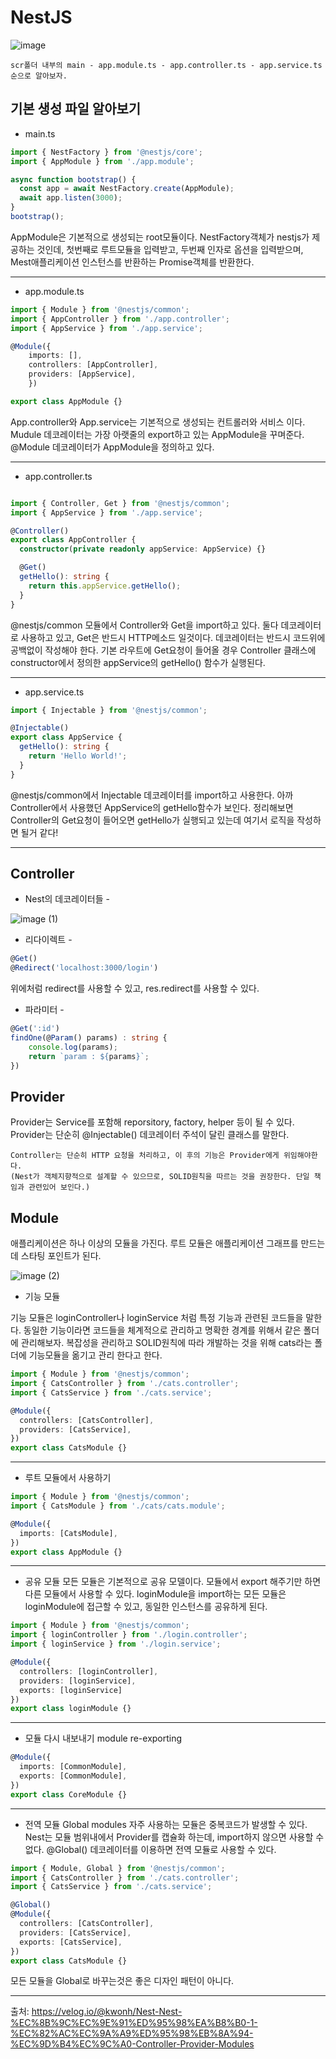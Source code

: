 # NestJS

![image](https://user-images.githubusercontent.com/82089918/158142577-295e5072-07d5-4524-a619-cf2a13f7ac58.png)

    scr폴더 내부의 main - app.module.ts - app.controller.ts - app.service.ts 순으로 알아보자.

## 기본 생성 파일 알아보기

- main.ts

```Typescript
import { NestFactory } from '@nestjs/core';
import { AppModule } from './app.module';

async function bootstrap() {
  const app = await NestFactory.create(AppModule);
  await app.listen(3000);
}
bootstrap();
```
AppModule은 기본적으로 생성되는 root모듈이다. NestFactory객체가 nestjs가 제공하는 것인데, 첫번째로 루트모듈을 입력받고, 두번째 인자로 옵션을 입력받으며, Mest애플리케이션 인스턴스를 반환하는 Promise객체를 반환한다.

---
- app.module.ts
  
```Typescript
import { Module } from '@nestjs/common';
import { AppController } from './app.controller';
import { AppService } from './app.service';

@Module({
    imports: [],
    controllers: [AppController],
    providers: [AppService],
    })

export class AppModule {}
```
App.controller와 App.service는 기본적으로 생성되는 컨트롤러와 서비스 이다. Mudule 데코레이터는 가장 아랫줄의 export하고 있는 AppModule을 꾸며준다. @Module 데코레이터가 AppModule을 정의하고 있다.

---

- app.controller.ts

```Typescript

import { Controller, Get } from '@nestjs/common';
import { AppService } from './app.service';

@Controller()
export class AppController {
  constructor(private readonly appService: AppService) {}

  @Get()
  getHello(): string {
    return this.appService.getHello();
  }
}

```
@nestjs/common 모듈에서 Controller와 Get을 import하고 있다. 둘다 데코레이터로 사용하고 있고, Get은 반드시 HTTP메소드 일것이다.
데코레이터는 반드시 코드위에 공백없이 작성해야 한다. 기본 라우트에 Get요청이 들어올 경우 Controller 클래스에 constructor에서 정의한 appService의 getHello() 함수가 실행된다.

---

- app.service.ts

```typescript
import { Injectable } from '@nestjs/common';

@Injectable()
export class AppService {
  getHello(): string {
    return 'Hello World!';
  }
}
```

@nestjs/common에서 Injectable 데코레이터를 import하고 사용한다.
아까 Controller에서 사용했던 AppService의 getHello함수가 보인다.
정리해보면 Controller의 Get요청이 들어오면 getHello가 실행되고 있는데 여기서 로직을 작성하면 될거 같다!

---

## Controller

- Nest의 데코레이터들 -
  
![image (1)](https://user-images.githubusercontent.com/82089918/158157888-18d7f88a-28ce-47cb-8460-4078ec103924.png)

- 리다이렉트 -
  
```typescript
@Get()
@Redirect('localhost:3000/login')
```

위에처럼 redirect를 사용할 수 있고, res.redirect를 사용할 수 있다.

- 파라미터 -
```typescript
@Get(':id')
findOne(@Param() params) : string {
    console.log(params);
    return `param : ${params}`;
})
```

## Provider

Provider는 Service를 포함해 reporsitory, factory, helper 등이 될 수 있다.
<br>
Provider는 단순히 @Injectable() 데코레이터 주석이 달린 클래스를 말한다.

    Controller는 단순히 HTTP 요청을 처리하고, 이 후의 기능은 Provider에게 위임해야한다. 
    (Nest가 객체지향적으로 설계할 수 있으므로, SOLID원칙을 따르는 것을 권장한다. 단일 책임과 관련있어 보인다.)



## Module

애플리케이션은 하나 이상의 모듈을 가진다.
루트 모듈은 애플리케이션 그래프를 만드는데 스타팅 포인트가 된다.

![image (2)](https://user-images.githubusercontent.com/82089918/158161968-6e82fe31-d462-409f-9b2d-73b19c41089d.png)

- 기능 모듈

기능 모듈은 loginController나 loginService 처럼 특정 기능과 관련된 코드들을 말한다. 동일한 기능이라면 코드들을 체계적으로 관리하고 명확한 경계를 위해서 같은 폴더에 관리해보자. 복잡성을 관리하고 SOLID원칙에 따라 개발하는 것을 위해 cats라는 폴더에 기능모듈을 옮기고 관리 한다고 한다.

```typescript
import { Module } from '@nestjs/common';
import { CatsController } from './cats.controller';
import { CatsService } from './cats.service';

@Module({
  controllers: [CatsController],
  providers: [CatsService],
})
export class CatsModule {}
```
---
- 루트 모듈에서 사용하기
```typescript
import { Module } from '@nestjs/common';
import { CatsModule } from './cats/cats.module';

@Module({
  imports: [CatsModule],
})
export class AppModule {}
```
---
- 공유 모듈
모든 모듈은 기본적으로 공유 모델이다. 모듈에서 export 해주기만 하면 다른 모듈에서 사용할 수 있다. loginModule을 import하는 모든 모듈은 loginModule에 접근할 수 있고, 동일한 인스턴스를 공유하게 된다.

```typescript
import { Module } from '@nestjs/common';
import { loginController } from './login.controller';
import { loginService } from './login.service';

@Module({
  controllers: [loginController],
  providers: [loginService],
  exports: [loginService]
})
export class loginModule {}
```
---
- 모듈 다시 내보내기 module re-exporting    
```typescript
@Module({
  imports: [CommonModule],
  exports: [CommonModule],
})
export class CoreModule {}
```
---
- 전역 모듈 Global modules
자주 사용하는 모듈은 중복코드가 발생할 수 있다. Nest는 모듈 범위내에서 Provider를 캡슐화 하는데, import하지 않으면 사용할 수 없다. @Global() 데코레이터를 이용하면 전역 모듈로 사용할 수 있다.

```typescript
import { Module, Global } from '@nestjs/common';
import { CatsController } from './cats.controller';
import { CatsService } from './cats.service';

@Global()
@Module({
  controllers: [CatsController],
  providers: [CatsService],
  exports: [CatsService],
})
export class CatsModule {}
```

모든 모듈을 Global로 바꾸는것은 좋은 디자인 패턴이 아니다.

---


출처: https://velog.io/@kwonh/Nest-Nest-%EC%8B%9C%EC%9E%91%ED%95%98%EA%B8%B0-1-%EC%82%AC%EC%9A%A9%ED%95%98%EB%8A%94-%EC%9D%B4%EC%9C%A0-Controller-Provider-Modules
